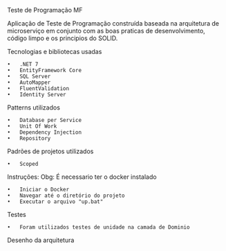 Teste de Programação MF

Aplicação de Teste de Programação construída baseada na arquitetura de microserviço em conjunto com as boas praticas de desenvolvimento, código limpo e os principios do SOLID.


Tecnologias e bibliotecas usadas

	•	.NET 7
	•	EntityFramework Core
	•	SQL Server
	•	AutoMapper
	•	FluentValidation
	•	Identity Server
	

Patterns utilizados

	•	Database per Service
	•	Unit Of Work
	• 	Dependency Injection
	•	Repository


Padrões de projetos utilizados

	•	Scoped


Instruções:
Obg: É necessario ter o docker instalado

	•	Iniciar o Docker
	•	Navegar até o diretório do projeto
	•	Executar o arquivo "up.bat"


Testes

	•	Foram utilizados testes de unidade na camada de Dominio
	

Desenho da arquitetura
 

